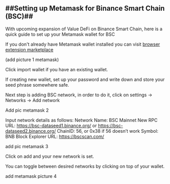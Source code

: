 


##Setting up Metamask for Binance Smart Chain (BSC)##
---
With upcoming expansion of Value DeFi on Binance Smart Chain, here is a quick guide to set up your Metamask wallet for BSC

If you don't already have Metamask wallet installed you can visit [browser extension marketplace](https://chrome.google.com/webstore/detail/metamask/nkbihfbeogaeaoehlefnkodbefgpgknn)

(add picture 1 metamask)

Click import wallet if you have an existing wallet.

If creating new wallet, set up your password and write down and store your seed phrase somewhere safe.

Next step is adding BSC network, in order to do it, click on settings -> Networks -> Add network

Add pic metamask 2

Input network details as follows:
Network Name: BSC Mainnet
New RPC URL: https://bsc-dataseed1.binance.org/ or https://bsc-dataseed2.binance.org/
ChainID: 56, or 0x38 if 56 doesn’t work
Symbol: BNB
Block Explorer URL: https://bscscan.com/

add pic metamask 3

Click on add and your new network is set. 

You can toggle between desired networks by clicking on top of your wallet.

add metamask picture 4
